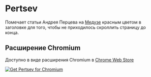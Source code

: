 Pertsev
=======

Помечает статьи Андрея Перцева на [Медузе](https://meduza.io) красным цветом в заголовке для того, чтобы не приходилось скроллить страницу до конца.

Расширение Chromium
-------------------
Доступно в виде расширения Chromium в [Chrome Web Store](https://chrome.google.com/webstore/detail/fnnofkhcmaempcockgnjmfccodldmmln)

<a href="https://chrome.google.com/webstore/detail/fnnofkhcmaempcockgnjmfccodldmmln"><img src="https://user-images.githubusercontent.com/585534/107280622-91a8ea80-6a26-11eb-8d07-77c548b28665.png" alt="Get Pertsev for Chromium"></a>

